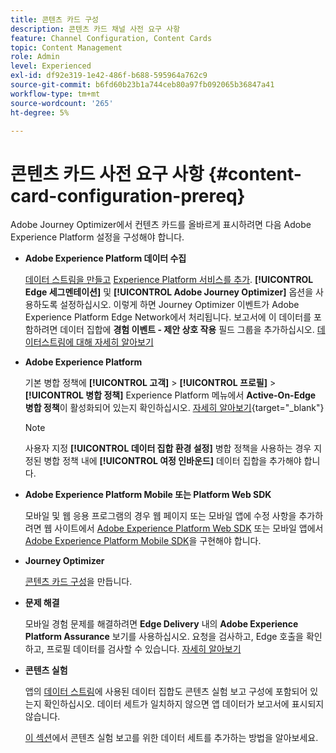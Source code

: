```yaml
---
title: 콘텐츠 카드 구성
description: 콘텐츠 카드 채널 사전 요구 사항
feature: Channel Configuration, Content Cards
topic: Content Management
role: Admin
level: Experienced
exl-id: df92e319-1e42-486f-b688-595964a762c9
source-git-commit: b6fd60b23b1a744ceb80a97fb092065b36847a41
workflow-type: tm+mt
source-wordcount: '265'
ht-degree: 5%

---
```


# 콘텐츠 카드 사전 요구 사항 {#content-card-configuration-prereq}

Adobe Journey Optimizer에서 컨텐츠 카드를 올바르게 표시하려면 다음 Adobe Experience Platform 설정을 구성해야 합니다.

* **Adobe Experience Platform 데이터 수집**

  [데이터 스트림을 만들고](https://experienceleague.adobe.com/ko/docs/experience-platform/datastreams/configure) [Experience Platform 서비스를 추가](https://experienceleague.adobe.com/ko/docs/experience-platform/datastreams/configure#aep). **[!UICONTROL Edge 세그멘테이션]** 및 **[!UICONTROL Adobe Journey Optimizer]** 옵션을 사용하도록 설정하십시오. 이렇게 하면 Journey Optimizer 이벤트가 Adobe Experience Platform Edge Network에서 처리됩니다.
보고서에 이 데이터를 포함하려면 데이터 집합에 **경험 이벤트 - 제안 상호 작용** 필드 그룹을 추가하십시오. [데이터스트림에 대해 자세히 알아보기](https://experienceleague.adobe.com/ko/docs/experience-platform/datastreams/configure)

* **Adobe Experience Platform**

  기본 병합 정책에 **[!UICONTROL 고객]** > **[!UICONTROL 프로필]** > **[!UICONTROL 병합 정책]** Experience Platform 메뉴에서 **Active-On-Edge 병합 정책**&#x200B;이 활성화되어 있는지 확인하십시오. [자세히 알아보기](https://experienceleague.adobe.com/docs/experience-platform/profile/merge-policies/ui-guide.html?lang=ko#configure){target="_blank"}

  >[!NOTE]
  >
  >사용자 지정 **[!UICONTROL 데이터 집합 환경 설정]** 병합 정책을 사용하는 경우 지정된 병합 정책 내에 **[!UICONTROL 여정 인바운드]** 데이터 집합을 추가해야 합니다.

* **Adobe Experience Platform Mobile 또는 Platform Web SDK**

  모바일 및 웹 응용 프로그램의 경우 웹 페이지 또는 모바일 앱에 수정 사항을 추가하려면 웹 사이트에서 [Adobe Experience Platform Web SDK](https://experienceleague.adobe.com/ko/docs/platform-learn/implement-web-sdk/overview) 또는 모바일 앱에서 [Adobe Experience Platform Mobile SDK](https://developer.adobe.com/client-sdks/home/)을 구현해야 합니다.

* **Journey Optimizer**

  [콘텐츠 카드 구성](#content-card-configuration)을 만듭니다.

* **문제 해결**

  모바일 경험 문제를 해결하려면 **Edge Delivery** 내의 **Adobe Experience Platform Assurance** 보기를 사용하십시오. 요청을 검사하고, Edge 호출을 확인하고, 프로필 데이터를 검사할 수 있습니다. [자세히 알아보기](https://experienceleague.adobe.com/ko/docs/experience-platform/assurance/view/edge-delivery)

* **콘텐츠 실험**

  앱의 [데이터 스트림](https://experienceleague.adobe.com/ko/docs/experience-platform/datastreams/overview#_blank)에 사용된 데이터 집합도 콘텐츠 실험 보고 구성에 포함되어 있는지 확인하십시오. 데이터 세트가 일치하지 않으면 앱 데이터가 보고서에 표시되지 않습니다.

  [이 섹션](../reports/reporting-configuration.md)에서 콘텐츠 실험 보고를 위한 데이터 세트를 추가하는 방법을 알아보세요.
